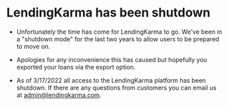 # LendingKarma has been shutdown


- Unfortunately the time has come for LendingKarma to go. We've been in a "shutdown mode" for the last two years to allow users to be prepared to move on.

- Apologies for any inconvenience this has caused but hopefully you exported your loans via the export option.

- As of 3/17/2022 all access to the LendingKarma platform has been shutdown. If there are any questions from customers you can email us at admin@lendingkarma.com.